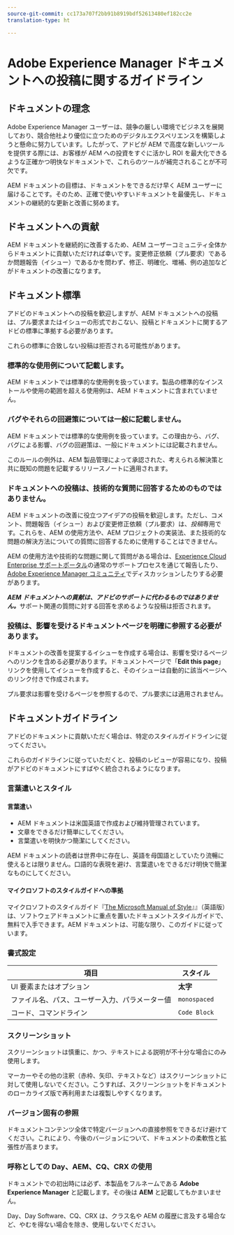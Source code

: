 ```yaml
---
source-git-commit: cc173a707f2bb91b8919bdf52613480ef182cc2e
translation-type: ht

---
```

# Adobe Experience Manager ドキュメントへの投稿に関するガイドライン

## ドキュメントの理念

Adobe Experience Manager ユーザーは、競争の厳しい環境でビジネスを展開しており、競合他社より優位に立つためのデジタルエクスペリエンスを構築しようと懸命に努力しています。したがって、アドビが AEM で高度な新しいツールを提供する際には、お客様が AEM への投資をすぐに活かし ROI を最大化できるような正確かつ明快なドキュメントで、これらのツールが補完されることが不可欠です。

AEM ドキュメントの目標は、ドキュメントをできるだけ早く AEM ユーザーに届けることです。そのため、正確で使いやすいドキュメントを最優先し、ドキュメントの継続的な更新と改善に努めます。

## ドキュメントへの貢献

AEM ドキュメントを継続的に改善するため、AEM ユーザーコミュニティ全体からドキュメントに貢献いただければ幸いです。変更修正依頼（プル要求）であるか問題報告（イシュー）であるかを問わず、修正、明確化、増補、例の追加などがドキュメントの改善になります。

## ドキュメント標準

アドビのドキュメントへの投稿を歓迎しますが、AEM ドキュメントへの投稿は、プル要求またはイシューの形式でおこない、投稿とドキュメントに関するアドビの標準に準拠する必要があります。

これらの標準に合致しない投稿は拒否される可能性があります。

### 標準的な使用例について記載します。

AEM ドキュメントでは標準的な使用例を扱っています。製品の標準的なインストールや使用の範囲を超える使用例は、AEM ドキュメントに含まれていません。

### バグやそれらの回避策については一般に記載しません。

AEM ドキュメントでは標準的な使用例を扱っています。この理由から、バグ、バグによる影響、バグの回避策は、一般にドキュメントには記載されません。

このルールの例外は、AEM 製品管理によって承認された、考えられる解決策と共に既知の問題を記載するリリースノートに適用されます。

### ドキュメントへの投稿は、技術的な質問に回答するためのものではありません。

AEM ドキュメントの改善に役立つアイデアの投稿を歓迎します。ただし、コメント、問題報告（イシュー）および変更修正依頼（プル要求）は、*投稿*&#x200B;専用です。これらを、AEM の使用方法や、AEM プロジェクトの実装法、また技術的な問題の解決方法についての質問に回答するために使用することはできません。

AEM の使用方法や技術的な問題に関して質問がある場合は、[Experience Cloud Enterprise サポートポータル](https://helpx.adobe.com/jp/contact/enterprise-support.ec.html)の通常のサポートプロセスを通じて報告したり、[Adobe Experience Manager コミュニティ](https://forums.adobe.com/community/experience-cloud/marketing-cloud/experience-manager)でディスカッションしたりする必要があります。

***AEM ドキュメントへの貢献は、アドビのサポートに代わるものではありません。***&#x200B;サポート関連の質問に対する回答を求めるような投稿は拒否されます。

### 投稿は、影響を受けるドキュメントページを明確に参照する必要があります。

ドキュメントの改善を提案するイシューを作成する場合は、影響を受けるページへのリンクを含める必要があります。ドキュメントページで「**Edit this page**」リンクを使用してイシューを作成すると、そのイシューは自動的に該当ページへのリンク付きで作成されます。

プル要求は影響を受けるページを参照するので、プル要求には適用されません。

## ドキュメントガイドライン

アドビのドキュメントに貢献いただく場合は、特定のスタイルガイドラインに従ってください。

これらのガイドラインに従っていただくと、投稿のレビューが容易になり、投稿がアドビのドキュメントにすばやく統合されるようになります。

### 言葉遣いとスタイル

#### 言葉遣い

* AEM ドキュメントは米国英語で作成および維持管理されています。
* 文章をできるだけ簡単にしてください。
* 言葉遣いを明快かつ簡潔にしてください。

AEM ドキュメントの読者は世界中に存在し、英語を母国語としていたり流暢に使えるとは限りません。口語的な表現を避け、言葉遣いをできるだけ明快で簡潔なものにしてください。

#### マイクロソフトのスタイルガイドへの準拠

マイクロソフトのスタイルガイド『[The Microsoft Manual of Style](https://docs.microsoft.com/en-us/style-guide/welcome/)』』（英語版）は、ソフトウェアドキュメントに重点を置いたドキュメントスタイルガイドで、無料で入手できます。AEM ドキュメントは、可能な限り、このガイドに従っています。

### 書式設定

| 項目 | スタイル |
|---|---|
| UI 要素またはオプション | **太字** |
| ファイル名、パス、ユーザー入力、パラメーター値 | `monospaced` |
| コード、コマンドライン | ```Code Block``` |

### スクリーンショット

スクリーンショットは慎重に、かつ、テキストによる説明が不十分な場合にのみ使用します。

マーカーやその他の注釈（赤枠、矢印、テキストなど）はスクリーンショットに対して使用しないでください。こうすれば、スクリーンショットをドキュメントのローカライズ版で再利用または複製しやすくなります。

### バージョン固有の参照

ドキュメントコンテンツ全体で特定バージョンへの直接参照をできるだけ避けてください。これにより、今後のバージョンについて、ドキュメントの柔軟性と拡張性が高まります。

### 呼称としての Day、AEM、CQ、CRX の使用

ドキュメントでの初出時には必ず、本製品をフルネームである **Adobe Experience Manager** と記載します。その後は **AEM** と記載してもかまいません。

Day、Day Software、CQ、CRX は、クラス名や AEM の履歴に言及する場合など、やむを得ない場合を除き、使用しないでください。